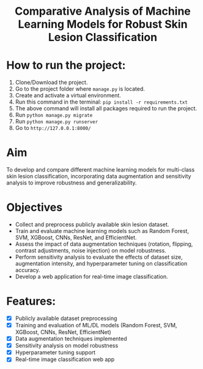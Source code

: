 
<center>  
<h1>Comparative Analysis of Machine Learning Models for Robust Skin Lesion Classification</h1>  
</center>  

# How to run the project:
1. Clone/Download the project.  
2. Go to the project folder where `manage.py` is located.  
3. Create and activate a virtual environment.  
4. Run this command in the terminal: `pip install -r requirements.txt`  
5. The above command will install all packages required to run the project.  
6. Run `python manage.py migrate`  
7. Run `python manage.py runserver`  
8. Go to `http://127.0.0.1:8000/`  

# Aim  
To develop and compare different machine learning models for multi-class skin lesion classification, incorporating data augmentation and sensitivity analysis to improve robustness and generalizability.

# Objectives  
- Collect and preprocess publicly available skin lesion dataset.  
- Train and evaluate machine learning models such as Random Forest, SVM, XGBoost, CNNs, ResNet, and EfficientNet.  
- Assess the impact of data augmentation techniques (rotation, flipping, contrast adjustments, noise injection) on model robustness.  
- Perform sensitivity analysis to evaluate the effects of dataset size, augmentation intensity, and hyperparameter tuning on classification accuracy.  
- Develop a web application for real-time image classification.  

# Features:
- [x] Publicly available dataset preprocessing  
- [x] Training and evaluation of ML/DL models (Random Forest, SVM, XGBoost, CNNs, ResNet, EfficientNet)  
- [x] Data augmentation techniques implemented  
- [x] Sensitivity analysis on model robustness  
- [x] Hyperparameter tuning support  
- [x] Real-time image classification web app  
